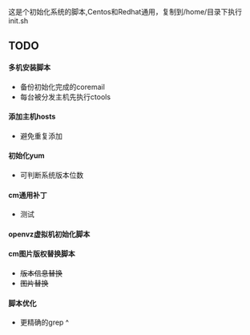 这是个初始化系统的脚本,Centos和Redhat通用，复制到/home/目录下执行init.sh

## TODO
#### 多机安装脚本
- 备份初始化完成的coremail
- 每台被分发主机先执行ctools

#### 添加主机hosts
- 避免重复添加

#### 初始化yum
- 可判断系统版本位数

#### cm通用补丁
- 测试

#### openvz虚拟机初始化脚本

#### cm图片版权替换脚本
- ~~版本信息替换~~
- ~~图片替换~~

#### 脚本优化
- 更精确的grep ^
